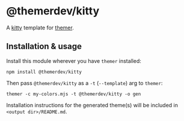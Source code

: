 # @themerdev/kitty

A [kitty](https://sw.kovidgoyal.net/kitty/) template for [themer](https://github.com/themerdev/themer).

## Installation & usage

Install this module wherever you have `themer` installed:

    npm install @themerdev/kitty

Then pass `@themerdev/kitty` as a `-t` (`--template`) arg to `themer`:

    themer -c my-colors.mjs -t @themerdev/kitty -o gen

Installation instructions for the generated theme(s) will be included in `<output dir>/README.md`.
